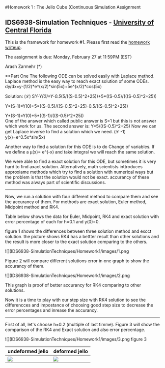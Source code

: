 #Homework 1 : The Jello Cube (Continuous Simulation Assignment
## IDS6938-Simulation Techniques - [University of Central Florida](http://www.ist.ucf.edu/grad/)


This is the framework for homework #1. Please first read the [homework writeup](HomeWork%231.pdf).

The assignment is due: Monday, February 27 at 11:59PM (EST)


Arash Zarmehr (*)



**Part One 
The following ODE can be solved easily with Laplace method. Laplace method is the easy way to reach exact solution of some ODEs.
dy/dx=y-(1/2)*e^(x/2)*sin(5x)+5e^(x/2)*cos(5x)

Solution:
(ℒ) 
S*Y-Y(0)=Y-0.5*(5/((S-0.5)^2+25))+5*((S-0.5)/(((S-0.5)^2+25))

Y*(S-1)=Y(0)+5*((S-0.5)/((S-0.5)^2+25)-0.5/((S-0.5)^2+25))

Y*(S-1)=Y(0)+5*((S-1)/((S-0.5)^2+25))  
One of the answer which called public answer is S=1 but this is not answer which work for us. 
The second answer is:
Y=5/((S-0.5)^2+25)
Now we can get Laplace inverse to find a solution which we need.
(ℒ -1)
y(x)=e^0.5x*sin(5x)


Another way to find a solution for this ODE is to do Change of variables.
If we define a µ(x)= e^(-x)   and take integral we will reach the same solution.

We were able to find a exact solution for this ODE, but sometimes it is very hard to find axact solution. Alternatively, math scientists inttroduces approxiame methods which try to find a solution with numerical ways but the problem is that the solution would not be exact. accurancy of these method was always part of scientific discussions. 


* * *



Now, we run a solution with four different method to compare them and see the accurancy of them. For methods are exact solution, Euler method, Midpoint method and RK4.

Table below shows the data for Euler, Midpoint, RK4 and exact solution with error percentage of each for h=0.1 and y(0)=0.

figure 1 shows the differences between three solution method and excct solution. the picture shows RK4 has a bettter result than other solutions and the result is more closer to the exact solution comparing to the others. 

![](IDS6938-SimulationTechniques/Homework1/images/1.png

Figure 2 will compare different solutions error in one graph to show the accurancy of them.

![](IDS6938-SimulationTechniques/Homework1/images/2.png

This graph is proof of better accurancy for RK4 comparing to other solutions.

Now it is a time to play with our step size with RK4 solution to see the differencces and impostance of choosing good step size to decrease  the error percentages and inrease the accurancy.

***

First of all, let's choose h=0.2 (multiple of last timme). Figure 3 will show the comparison of the RK4 and Exact solution and also error percentage.



![](IDS6938-SimulationTechniques/Homework1/images/3.png
figure 3 












| undeformed jello  | deformed jello |
| ------------- | ------------- |
| ![](images/undeformed3.png?raw=true)  | ![](images/deformed3.png?raw=true) |

